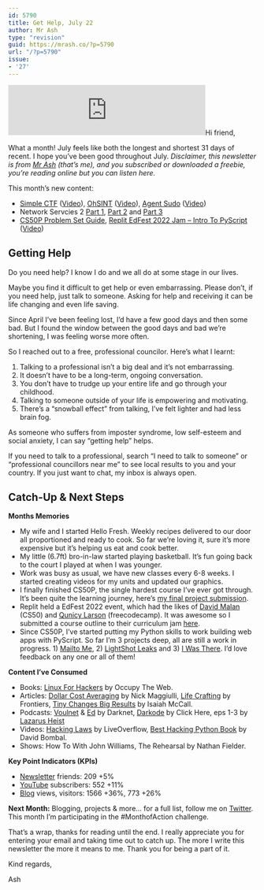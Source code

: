 ```yaml
---
id: 5790
title: Get Help, July 22
author: Mr Ash
type: "revision"
guid: https://mrash.co/?p=5790
url: "/?p=5790"
issue:
- '27'
---
```


<iframe frameborder="0" height="102px" loading="lazy" scrolling="no" src="https://anchor.fm/mrashleyball/embed/episodes/Get-Help--July-22-e1m13nd" width="400px"></iframe>Hi friend,

What a month! July feels like both the longest and shortest 31 days of recent. I hope you’ve been good throughout July. *Disclaimer, this newsletter is from [Mr Ash](https://mrash.co) (that’s me), and you subscribed or downloaded a freebie, you’re reading online but you can listen here.*

This month’s new content:

- [Simple CTF](https://mrash.co/simplectf/) ([Video](https://www.youtube.com/watch?v=bWVXSoBoAk4)), [OhSINT](https://mrash.co/ohsint/) ([Video](https://www.youtube.com/watch?v=fCAunCYeq64)), [Agent Sudo](https://mrash.co/agent-sudo/) ([Video](https://www.youtube.com/watch?v=PYQ51M8qTbw))
- Network Servcies 2 [Part 1](https://mrash.co/network-services-2-tryhackme-part-1-nfs/), [Part 2](https://mrash.co/network-services-2-tryhackme-part-2-smtp/) and [Part 3](https://mrash.co/tyryhackme-network-services-2-p3-mysql/)
- [CS50P Problem Set Guide](https://mrash.co/cs50-python-problem-set-guide/), [Replit EdFest 2022 Jam – Intro To PyScript](https://mrash.co/replit-edfest-2022-jam-intro-to-pyscript/) ([Video](https://youtu.be/74xkQeObO0Y))

## Getting Help

Do you need help? I know I do and we all do at some stage in our lives.

Maybe you find it difficult to get help or even embarrassing. Please don’t, if you need help, just talk to someone. Asking for help and receiving it can be life changing and even life saving.

Since April I’ve been feeling lost, I’d have a few good days and then some bad. But I found the window between the good days and bad we’re shortening, I was feeling worse more often.

So I reached out to a free, professional councilor. Here’s what I learnt:

1. Talking to a professional isn’t a big deal and it’s not embarrassing.
2. It doesn’t have to be a long-term, ongoing conversation.
3. You don’t have to trudge up your entire life and go through your childhood.
4. Talking to someone outside of your life is empowering and motivating.
5. There’s a “snowball effect” from talking, I’ve felt lighter and had less brain fog.

As someone who suffers from imposter syndrome, low self-esteem and social anxiety, I can say “getting help” helps.

If you need to talk to a professional, search “I need to talk to someone” or “professional councillors near me” to see local results to you and your country. If you just want to chat, my inbox is always open.

## Catch-Up &amp; Next Steps

**Months Memories**

- My wife and I started Hello Fresh. Weekly recipes delivered to our door all proportioned and ready to cook. So far we’re loving it, sure it’s more expensive but it’s helping us eat and cook better.
- My little (6.7ft) bro-in-law started playing basketball. It’s fun going back to the court I played at when I was younger.
- Work was busy as usual, we have new classes every 6-8 weeks. I started creating videos for my units and updated our graphics.
- I finally finished CS50P, the single hardest course I’ve ever got through. It’s been quite the learning journey, here’s [my final project submission](https://www.youtube.com/watch?v=KoEHd3VtJ9E).
- Replit held a EdFest 2022 event, which had the likes of [David Malan](https://cs.harvard.edu/malan/) (CS50) and [Qunicy Larson](https://www.freecodecamp.org/news/author/quincylarson/) (freecodecamp). It was awesome so I submitted a course outline to their curriculum jam [here](https://mrash.co/replit-edfest-2022-jam-intro-to-pyscript/).
- Since CS50P, I’ve started putting my Python skills to work building web apps with PyScript. So far I’m 3 projects deep, all are still a work in progress. 1) [Mailto Me](https://mailto-me.mrash.co/), 2) [LightShot Leaks](https://lightshot-leaks.mrash.co/) and 3) [I Was There](https://iwasthere.mrash.co/). I’d love feedback on any one or all of them!

**Content I’ve Consumed**

- Books: [Linux For Hacke](https://www.hackers-arise.com/linux-basics-for-hackers)[r](https://www.hackers-arise.com/linux-basics-for-hackers)[s](https://www.hackers-arise.com/linux-basics-for-hackers) by Occupy The Web.
- Articles: [Dollar Cost Averaging](https://ofdollarsanddata.com/in-defense-of-dollar-cost-averaging/) by Nick Maggiulli, [Life Crafting](https://www.frontiersin.org/articles/10.3389/fpsyg.2019.02778/full) by Frontiers, [Tiny Changes Big Results](https://isaiahmccall.substack.com/p/tiny-changes-with-big-results) by Isaiah McCall.
- Podcasts: [Voulnet](https://open.spotify.com/episode/3qpQW8eAFP8IYNW8q0lPFL?si=jZePQCHhSNOeH_8ZDUuYrA&utm_source=copy-link) &amp; [Ed](https://open.spotify.com/episode/00OYyDBrXWIHNTJ3nsgGuD?si=SsKcsPwCTXmzzPLqHd42Yw&utm_source=copy-linkPodcasts) by Darknet, [Darkode](https://open.spotify.com/episode/1Nxz3MFDZgfCLXm20s0JeQ?si=JFx0CVbRQ3yn8OYAbQkpSA&utm_source=copy-link) by Click Here, eps 1-3 by [Lazarus Heist](https://open.spotify.com/show/2k2xSiE0YfP69HQVaESpGp?si=93iWHivaS8mg3YqalySS0g&utm_source=copy-link)
- Videos: [Hacking Laws](https://youtu.be/Q5kIdpPIVuY) by LiveOverflow, [Best Hacking Python Book](https://youtu.be/2B76CTbi72w) by David Bombal.
- Shows: How To With John Williams, The Rehearsal by Nathan Fielder.

**Key Point Indicators (KPIs)**

- [Newsletter](https://mrash.co/newsletters) friends: 209 +5%
- [YouTube](https://youtube.com/mrashleyball) subscribers: 552 +11%
- [Blog](https://mrashleyball.com/blog/) views, visitors: 1566 +36%, 773 +26%

**Next Month:** Blogging, projects &amp; more… for a full list, follow me on [Twitter](https://twitter.com/mrashleyball/status/1554200175756816384?t=IUyeihB-QvRM5VSYpDqqzw&s=19Next). This month I’m participating in the #MonthofAction challenge.

That’s a wrap, thanks for reading until the end. I really appreciate you for entering your email and taking time out to catch up. The more I write this newsletter the more it means to me. Thank you for being a part of it.

Kind regards,

Ash